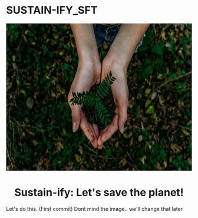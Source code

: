 # SUSTAIN-IFY_SFT

<div align="center">
  <img src="https://github.com/MonospaceSurya/SUSTAIN-IFY_SFT/blob/4c6c779a4bb4d7a3c99538005757c186ed1b92d6/images/bg.jpg" alt="Logo" width="800" height="400">
  <h1 align="center">Sustain-ify: Let's save the planet!</h1>
</div>

Let's do this. (First commit)
Dont mind the image.. we'll change that later
